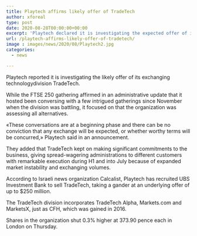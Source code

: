 ```yaml
---
title: Playtech affirms likely offer of TradeTech
author: xforeal 
type: post
date: 2020-08-28T00:00:00+00:00
excerpt: 'Playtech declared it is investigating the expected offer of its exchanging technologydivision TradeTech '
url: /playtech-affirms-likely-offer-of-tradetech/
image : images/news/2020/08/Playtech2.jpg
categories:
  - news

---
```

Playtech reported it is investigating the likely offer of its exchanging technologydivision TradeTech. 

While the FTSE 250 gathering affirmed in an administrative update that it hosted been conversing with a few intrigued gatherings since November when the division was battling, it focused on that the organization was assessing all alternatives. 

&#171;These conversations are at a beginning phase and there can be no conviction that any exchange will be expected, or whether worthy terms will be concurred,&#187; Playtech said in an announcement. 

They added that TradeTech kept on making significant commitments to the business, giving spread-wagering administrations to different customers with remarkable execution during H1 and into July because of expanded market instability and exchanging volumes. 

According to Israeli news organization Calcalist, Playtech has recruited UBS Investment Bank to sell TradeTech, taking a gander at an underlying offer of up to $250 million. 

The TradeTech division incorporates TradeTech Alpha, Markets.com and MarketsX, just as CFH, which was gained in 2016. 

Shares in the organization shut 0.3&percnt; higher at 373.90 pence each in London on Thursday.